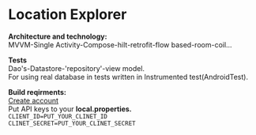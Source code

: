 # Location Explorer
**Architecture and technology:** <br>
MVVM-Single Activity-Compose-hilt-retrofit-flow based-room-coil...

**Tests**<br>
Dao's-Datastore-'repository'-view model.<br>
For using real database in tests written in Instrumented test(AndroidTest).

**Build reqirments:**<br>
[Create account](https://foursquare.com/developers/) <br>
Put API keys to your **local.properties.**<br>
`CLIENT_ID=PUT_YOUR_CLINET_ID ` <br>
`CLINET_SECRET=PUT_YOUR_CLINET_SECRET `<br>



